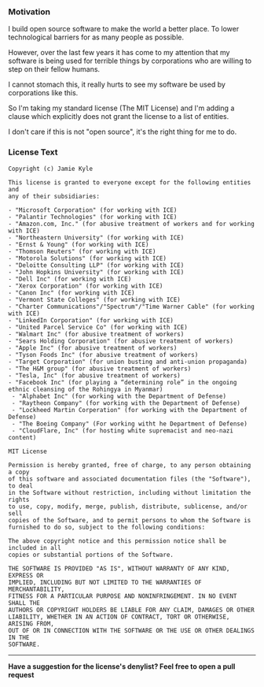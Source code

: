 ### Motivation

I build open source software to make the world a better place. To lower
technological barriers for as many people as possible.

However, over the last few years it has come to my attention that my software
is being used for terrible things by corporations who are willing to step on
their fellow humans.

I cannot stomach this, it really hurts to see my software be used by
corporations like this.

So I'm taking my standard license (The MIT License) and I'm adding a clause
which explicitly does not grant the license to a list of entities.

I don't care if this is not "open source", it's the right thing for me to do.

### License Text

```
Copyright (c) Jamie Kyle

This license is granted to everyone except for the following entities and
any of their subsidiaries:

- "Microsoft Corporation" (for working with ICE)
- "Palantir Technologies" (for working with ICE)
- "Amazon.com, Inc." (for abusive treatment of workers and for working with ICE)
- "Northeastern University" (for working with ICE)
- "Ernst & Young" (for working with ICE)
- "Thomson Reuters" (for working with ICE)
- "Motorola Solutions" (for working with ICE)
- "Deloitte Consulting LLP" (for working with ICE)
- "John Hopkins University" (for working with ICE)
- "Dell Inc" (for working with ICE)
- "Xerox Corporation" (for working with ICE)
- "Canon Inc" (for working with ICE)
- "Vermont State Colleges" (for working with ICE)
- "Charter Communications"/"Spectrum"/"Time Warner Cable" (for working with ICE)
- "LinkedIn Corporation" (for working with ICE)
- "United Parcel Service Co" (for working with ICE)
- "Walmart Inc" (for abusive treatment of workers)
- "Sears Holding Corporation" (for abusive treatment of workers)
- "Apple Inc" (for abusive treatment of workers)
- "Tyson Foods Inc" (for abusive treatment of workers)
- "Target Corporation" (for union busting and anti-union propaganda)
- "The H&M group" (for abusive treatment of workers)
- "Tesla, Inc" (for abusive treatment of workers)
- "Facebook Inc" (for playing a “determining role” in the ongoing ethnic cleansing of the Rohingya in Myanmar)
 - "Alphabet Inc" (for working with the Department of Defense)
 - "Raytheon Company" (for working with the Department of Defense)
 - "Lockheed Martin Corperation" (for working with the Department of Defense)
 - "The Boeing Company" (For working witht he Department of Defense)
 - "CloudFlare, Inc" (for hosting white supremacist and neo-nazi content)

MIT License

Permission is hereby granted, free of charge, to any person obtaining a copy
of this software and associated documentation files (the "Software"), to deal
in the Software without restriction, including without limitation the rights
to use, copy, modify, merge, publish, distribute, sublicense, and/or sell
copies of the Software, and to permit persons to whom the Software is
furnished to do so, subject to the following conditions:

The above copyright notice and this permission notice shall be included in all
copies or substantial portions of the Software.

THE SOFTWARE IS PROVIDED "AS IS", WITHOUT WARRANTY OF ANY KIND, EXPRESS OR
IMPLIED, INCLUDING BUT NOT LIMITED TO THE WARRANTIES OF MERCHANTABILITY,
FITNESS FOR A PARTICULAR PURPOSE AND NONINFRINGEMENT. IN NO EVENT SHALL THE
AUTHORS OR COPYRIGHT HOLDERS BE LIABLE FOR ANY CLAIM, DAMAGES OR OTHER
LIABILITY, WHETHER IN AN ACTION OF CONTRACT, TORT OR OTHERWISE, ARISING FROM,
OUT OF OR IN CONNECTION WITH THE SOFTWARE OR THE USE OR OTHER DEALINGS IN THE
SOFTWARE.
```

---

**Have a suggestion for the license's denylist? Feel free to open a pull request**
